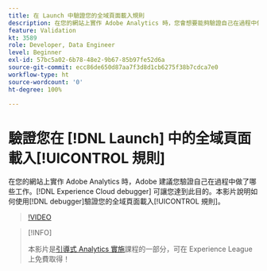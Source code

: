 ```yaml
---
title: 在 Launch 中驗證您的全域頁面載入規則
description: 在您的網站上實作 Adobe Analytics 時，您會想要能夠驗證自己在過程中做了哪些工作。Experience Cloud Debugger 可以解圍！本影片說明如何使用除錯工具驗證您的全域頁面載入規則。
feature: Validation
kt: 3589
role: Developer, Data Engineer
level: Beginner
exl-id: 57bc5a02-6b78-48e2-9b67-85b97fe52d6a
source-git-commit: ecc86de650d87aa7f3d8d1cb6275f38b7cdca7e0
workflow-type: ht
source-wordcount: '0'
ht-degree: 100%

---
```


# 驗證您在 [!DNL Launch] 中的全域頁面載入[!UICONTROL 規則]

在您的網站上實作 Adobe Analytics 時，Adobe 建議您驗證自己在過程中做了哪些工作。[!DNL Experience Cloud debugger] 可讓您達到此目的。本影片說明如何使用[!DNL debugger]驗證您的全域頁面載入[!UICONTROL 規則]。

>[!VIDEO](https://video.tv.adobe.com/v/28776/?quality=12&learn=on)

>[!INFO]
>
> 本影片是[引導式 Analytics 實施](https://experienceleague.adobe.com/?recommended=Analytics-D-1-2019.1)課程的一部分，可在 Experience League 上免費取得！